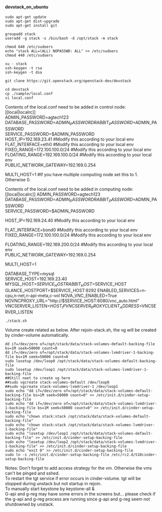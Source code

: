 #### devstack_on_ubuntu
```
sudo apt-get update
sudo apt-get dist-upgrade
sudo apt-get install git

groupadd stack
useradd -g stack -s /bin/bash -d /opt/stack -m stack

chmod 640 /etc/sudoers
echo "stack ALL=(ALL) NOPASSWD: ALL" >> /etc/sudoers
chmod 440 /etc/sudoers

su - stack
ssh-keygen -t rsa
ssh-keygen -t dsa

git clone https://git.openstack.org/openstack-dev/devstack

cd devstack
cp ./sample/local.conf
vi local.conf
```

Contents of the local.conf need to be added in control node:   
[[local|localrc]]   
ADMIN_PASSWORD=agtech123   
DATABASE_PASSWORD=$ADMIN_PASSWORD   
RABBIT_PASSWORD=$ADMIN_PASSWORD   
SERVICE_PASSWORD=$ADMIN_PASSWORD   
HOST_IP=192.169.23.41 #Modify this according to your local env   
FLAT_INTERFACE=eth0 #Modify this according to your local env   
FIXED_RANGE=172.100.100.0/24 #Modify this according to your local env   
FLOATING_RANGE=192.169.100.0/24 #Modify this according to your local env   
PUBLIC_NETWORK_GATEWAY=192.169.0.254   

MULTI_HOST=1 #If you have multiple computing node set this to 1. Otherwise 0.   

Contents of the local.conf need to be added in computing node:  
[[local|localrc]]
ADMIN_PASSWORD=agtech123   
DATABASE_PASSWORD=$ADMIN_PASSWORD   
RABBIT_PASSWORD=$ADMIN_PASSWORD   
SERVICE_PASSWORD=$ADMIN_PASSWORD   

HOST_IP=192.169.24.40 #Modify this according to your local env   

FLAT_INTERFACE=bond0 #Modify this according to your local env   
FIXED_RANGE=172.100.100.0/24 #Modify this according to your local env   

FLOATING_RANGE=192.169.200.0/24 #Modify this according to your local env   
PUBLIC_NETWORK_GATEWAY=192.169.0.254   

MULTI_HOST=1   

DATABASE_TYPE=mysql   
SERVICE_HOST=192.169.23.40   
MYSQL_HOST=$SERVICE_HOST   
RABBIT_HOST=$SERVICE_HOST   
GLANCE_HOSTPORT=$SERVICE_HOST:9292   
ENABLED_SERVICES=n-cpu,n-net,n-api-meta,c-vol   
NOVA_VNC_ENABLED=True   
NOVNCPROXY_URL="http://$SERVICE_HOST:6080/vnc_auto.html"   
VNCSERVER_LISTEN=$HOST_IP   
VNCSERVER_PROXYCLIENT_ADDRESS=$VNCSERVER_LISTEN   

```
./stack.sh
```
Volume create related as below. After rejoin-stack.sh, the vg will be created by cinder-volume automatically.
```
dd if=/dev/zero of=/opt/stack/data/stack-volumes-default-backing-file bs=1M seek=50000 count=0
dd if=/dev/zero of=/opt/stack/data/stack-volumes-lvmdriver-1-backing-file bs=1M seek=50000 count=0
sudo losetup /dev/loop0 /opt/stack/data/stack-volumes-default-backing-file
sudo losetup /dev/loop1 /opt/stack/data/stack-volumes-lvmdriver-1-backing-file
##Still neet to create vg here
##sudo vgcreate stack-volumes-default /dev/loop0
##sudo vgcreate stack-volumes-lvmdriver-1 /dev/loop1
sudo echo "dd if=/dev/zero of=/opt/stack/data/stack-volumes-default-backing-file bs=1M seek=50000 count=0" >> /etc/init.d/cinder-setup-backing-file
sudo echo "dd if=/dev/zero of=/opt/stack/data/stack-volumes-lvmdriver-1-backing-file bs=1M seek=50000 count=0" >> /etc/init.d/cinder-setup-backing-file
sudo echo "chown stack:stack /opt/stack/data/stack-volumes-default-backing-file"
sudo echo "chown stack:stack /opt/stack/data/stack-volumes-lvmdriver-1-backing-file"
sudo echo "losetup /dev/loop1 /opt/stack/data/stack-volumes-default-backing-file" >> /etc/init.d/cinder-setup-backing-file
sudo echo "losetup /dev/loop2 /opt/stack/data/stack-volumes-lvmdriver-1-backing-file" >> /etc/init.d/cinder-setup-backing-file
sudo echo "exit 0" >> /etc/init.d/cinder-setup-backing-file
sudo ln -s /etc/init.d/cinder-setup-backing-file /etc/rc2.d/S10cinder-setup-backing-file
```
Notes:
Don't forget to add access strategy for the vm. Otherwise the vms can't be pinged and sshed.   
To restart the tgt service if error occurs in cinder-volume. tgt will be stopped during unstack but not startup in rejoin.   
To manually start keystone by keystone-all &   
G-api and g-reg may have some errors in the screens but... please check if the g-api and g-reg process are running since g-api and g-reg seem not shutdowned by unstack.   
